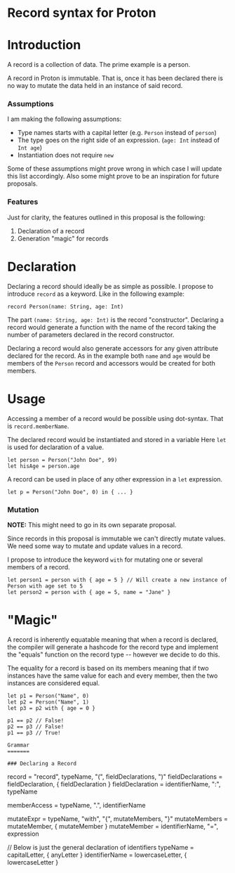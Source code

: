# Record syntax for Proton

Introduction
============

A record is a collection of data. The prime example is a person.

A record in Proton is immutable. That is, once it has been declared
there is no way to mutate the data held in an instance of said record.

### Assumptions

I am making the following assumptions:

* Type names starts with a capital letter (e.g. `Person` instead of `person`)
* The type goes on the right side of an expression. (`age: Int` instead of `Int age`)
* Instantiation does not require `new`
 
Some of these assumptions might prove wrong in which case I will update
this list accordingly. Also some might prove to be an inspiration for
future proposals.

### Features

Just for clarity, the features outlined in this proposal is the following:

1. Declaration of a record
2. Generation "magic" for records

Declaration
===========

Declaring a record should ideally be as simple as possible.
I propose to introduce `record` as a keyword.
Like in the following example:

    record Person(name: String, age: Int)

The part `(name: String, age: Int)` is the record "constructor".
Declaring a record would generate a function with the name of the record
taking the number of parameters declared in the record constructor.

Declaring a record would also generate accessors for any given attribute
declared for the record. 
As in the example both `name` and `age` would be members of the `Person` record
and accessors would be created for both members.

Usage
=====

Accessing a member of a record would be possible using dot-syntax.
That is `record.memberName`.

The declared record would be instantiated and stored in a variable
Here `let` is used for declaration of a value. 

    let person = Person("John Doe", 99)
    let hisAge = person.age


A record can be used in place of any other expression in a `let` expression.

    let p = Person("John Doe", 0) in { ... }

### Mutation

**NOTE:** This might need to go in its own separate proposal.

Since records in this proposal is immutable we can't directly
mutate values.
We need some way to mutate and update values in a record.

I propose to introduce the keyword `with` for mutating one or several
members of a record.

    let person1 = person with { age = 5 } // Will create a new instance of Person with age set to 5
    let person2 = person with { age = 5, name = "Jane" }

"Magic"
=======

A record is inherently equatable meaning that when a record is declared,
the compiler will generate a hashcode for the record type and implement
the "equals" function on the record type -- however we decide to do this.

The equality for a record is based on its members meaning that if two
instances have the same value for each and every member, then the two
instances are considered equal.

~~~
let p1 = Person("Name", 0)
let p2 = Person("Name", 1)
let p3 = p2 with { age = 0 }

p1 == p2 // False!
p2 == p3 // False!
p1 == p3 // True!

Grammar
=======

### Declaring a Record

~~~
record            = "record", typeName, "(", fieldDeclarations, ")"
fieldDeclarations = fieldDeclaration, { fieldDeclaration }
fieldDeclaration  = identifierName, ":", typeName

memberAccess      = typeName, ".", identifierName

mutateExpr        = typeName, "with", "{", mutateMembers, "}"
mutateMembers     = mutateMember, { mutateMember }
mutateMember      = identifierName, "=", expression

// Below is just the general declaration of identifiers
typeName          = capitalLetter, { anyLetter }
identifierName    = lowercaseLetter, { lowercaseLetter }
~~~
